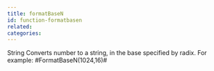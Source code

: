 ```yaml
---
title: formatBaseN
id: function-formatbasen
related:
categories:
---
```


String Converts number to a string, in the base specified by
        radix. For example: #FormatBaseN(1024,16)#
